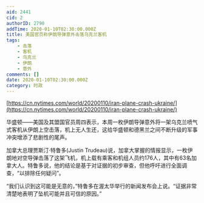 ```yaml
---
aid: 2441
cid: 2
authorID: 2790
addTime: 2020-01-10T02:30:00.000Z
title: 美国官员称伊朗导弹意外击落乌克兰客机
tags:
    - 击落
    - 客机
    - 乌克兰
    - 伊朗
    - 意外
comments: []
date: 2020-01-10T02:30:00.000Z
category: 时政
---
```


[https://cn.nytimes.com/world/20200110/iran-plane-crash-ukraine/](https://cn.nytimes.com/world/20200110/iran-plane-crash-ukraine/)

华盛顿——美国及其盟国官员周四表示，本周一枚伊朗导弹意外将一架乌克兰喷气式客机从伊朗上空击落，机上无人生还，这给华盛顿和德黑兰之间不断升级的军事冲突增添了悲剧性的尾声。

加拿大总理贾斯汀·特鲁多(Justin Trudeau)说，加拿大掌握的情报显示，一枚伊朗地对空导弹击落了这架飞机，机上载有乘客和机组人员约176人，其中有63名加拿大人。特鲁多说，他的结论是基于对证据的初步审查，但他呼吁进行全面调查，“以排除任何疑问”。

“我们认识到这可能是无意的，”特鲁多在渥太华举行的新闻发布会上说。“证据非常清楚地表明了坠机可能并且可信的原因。”

